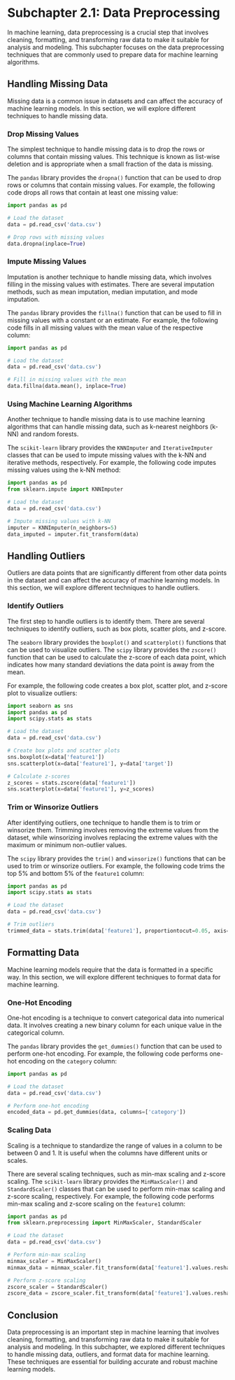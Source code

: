 # Subchapter 2.1: Data Preprocessing

In machine learning, data preprocessing is a crucial step that involves cleaning, formatting, and transforming raw data to make it suitable for analysis and modeling. This subchapter focuses on the data preprocessing techniques that are commonly used to prepare data for machine learning algorithms.

## Handling Missing Data

Missing data is a common issue in datasets and can affect the accuracy of machine learning models. In this section, we will explore different techniques to handle missing data.

### Drop Missing Values

The simplest technique to handle missing data is to drop the rows or columns that contain missing values. This technique is known as list-wise deletion and is appropriate when a small fraction of the data is missing.

The `pandas` library provides the `dropna()` function that can be used to drop rows or columns that contain missing values. For example, the following code drops all rows that contain at least one missing value:

```python
import pandas as pd

# Load the dataset
data = pd.read_csv('data.csv')

# Drop rows with missing values
data.dropna(inplace=True)
```

### Impute Missing Values

Imputation is another technique to handle missing data, which involves filling in the missing values with estimates. There are several imputation methods, such as mean imputation, median imputation, and mode imputation.

The `pandas` library provides the `fillna()` function that can be used to fill in missing values with a constant or an estimate. For example, the following code fills in all missing values with the mean value of the respective column:

```python
import pandas as pd

# Load the dataset
data = pd.read_csv('data.csv')

# Fill in missing values with the mean
data.fillna(data.mean(), inplace=True)
```

### Using Machine Learning Algorithms

Another technique to handle missing data is to use machine learning algorithms that can handle missing data, such as k-nearest neighbors (k-NN) and random forests. 

The `scikit-learn` library provides the `KNNImputer` and `IterativeImputer` classes that can be used to impute missing values with the k-NN and iterative methods, respectively. For example, the following code imputes missing values using the k-NN method:

```python
import pandas as pd
from sklearn.impute import KNNImputer

# Load the dataset
data = pd.read_csv('data.csv')

# Impute missing values with k-NN
imputer = KNNImputer(n_neighbors=5)
data_imputed = imputer.fit_transform(data)
```

## Handling Outliers

Outliers are data points that are significantly different from other data points in the dataset and can affect the accuracy of machine learning models. In this section, we will explore different techniques to handle outliers.

### Identify Outliers

The first step to handle outliers is to identify them. There are several techniques to identify outliers, such as box plots, scatter plots, and z-score.

The `seaborn` library provides the `boxplot()` and `scatterplot()` functions that can be used to visualize outliers. The `scipy` library provides the `zscore()` function that can be used to calculate the z-score of each data point, which indicates how many standard deviations the data point is away from the mean.

For example, the following code creates a box plot, scatter plot, and z-score plot to visualize outliers:

```python
import seaborn as sns
import pandas as pd
import scipy.stats as stats

# Load the dataset
data = pd.read_csv('data.csv')

# Create box plots and scatter plots
sns.boxplot(x=data['feature1'])
sns.scatterplot(x=data['feature1'], y=data['target'])

# Calculate z-scores
z_scores = stats.zscore(data['feature1'])
sns.scatterplot(x=data['feature1'], y=z_scores)
```

### Trim or Winsorize Outliers

After identifying outliers, one technique to handle them is to trim or winsorize them. Trimming involves removing the extreme values from the dataset, while winsorizing involves replacing the extreme values with the maximum or minimum non-outlier values.

The `scipy` library provides the `trim()` and `winsorize()` functions that can be used to trim or winsorize outliers. For example, the following code trims the top 5% and bottom 5% of the `feature1` column:

```python
import pandas as pd
import scipy.stats as stats

# Load the dataset
data = pd.read_csv('data.csv')

# Trim outliers
trimmed_data = stats.trim(data['feature1'], proportiontocut=0.05, axis=0)
```

## Formatting Data

Machine learning models require that the data is formatted in a specific way. In this section, we will explore different techniques to format data for machine learning.

### One-Hot Encoding

One-hot encoding is a technique to convert categorical data into numerical data. It involves creating a new binary column for each unique value in the categorical column.

The `pandas` library provides the `get_dummies()` function that can be used to perform one-hot encoding. For example, the following code performs one-hot encoding on the `category` column:

```python
import pandas as pd

# Load the dataset
data = pd.read_csv('data.csv')

# Perform one-hot encoding
encoded_data = pd.get_dummies(data, columns=['category'])
```

### Scaling Data

Scaling is a technique to standardize the range of values in a column to be between 0 and 1. It is useful when the columns have different units or scales.

There are several scaling techniques, such as min-max scaling and z-score scaling. The `scikit-learn` library provides the `MinMaxScaler()` and `StandardScaler()` classes that can be used to perform min-max scaling and z-score scaling, respectively. For example, the following code performs min-max scaling and z-score scaling on the `feature1` column:

```python
import pandas as pd
from sklearn.preprocessing import MinMaxScaler, StandardScaler

# Load the dataset
data = pd.read_csv('data.csv')

# Perform min-max scaling
minmax_scaler = MinMaxScaler()
minmax_data = minmax_scaler.fit_transform(data['feature1'].values.reshape(-1, 1))

# Perform z-score scaling
zscore_scaler = StandardScaler()
zscore_data = zscore_scaler.fit_transform(data['feature1'].values.reshape(-1, 1))
```

## Conclusion

Data preprocessing is an important step in machine learning that involves cleaning, formatting, and transforming raw data to make it suitable for analysis and modeling. In this subchapter, we explored different techniques to handle missing data, outliers, and format data for machine learning. These techniques are essential for building accurate and robust machine learning models.
